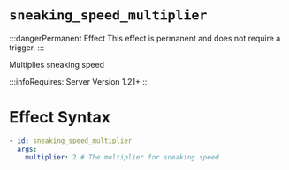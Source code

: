 # `sneaking_speed_multiplier`
:::dangerPermanent Effect
This effect is permanent and does not require a trigger.
:::

Multiplies sneaking speed

:::infoRequires:
Server Version 1.21+
:::

# Effect Syntax
```yaml
- id: sneaking_speed_multiplier
  args:
    multiplier: 2 # The multiplier for sneaking speed
```